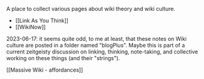 A place to collect various pages about wiki theory and wiki culture.

- [[Link As You Think]]
- [[WikiNow]]  

2023-06-17: it seems quite odd, to me at least, that these notes on Wiki culture are posted in a folder named "blogPlus". Maybe this is part of a current zeitgeisty discussion on linking, thinking, note-taking, and collective working on these things (and their "strings").  

[[Massive Wiki - affordances]]  


